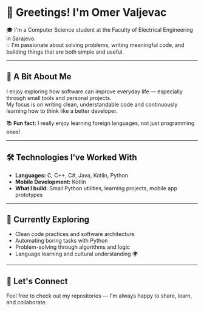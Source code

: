 # 👋 Greetings! I'm Omer Valjevac

🎓 I'm a Computer Science student at the Faculty of Electrical Engineering in Sarajevo.  
💡 I'm passionate about solving problems, writing meaningful code, and building things that are both simple and useful.

---

## 🧠 A Bit About Me

I enjoy exploring how software can improve everyday life — especially through small tools and personal projects.  
My focus is on writing clean, understandable code and continuously learning how to think like a better developer.

📚 **Fun fact:** I really enjoy learning foreign languages, not just programming ones!

---

## 🛠️ Technologies I’ve Worked With

- **Languages:** C, C++, C#, Java, Kotlin, Python  
- **Mobile Development:** Kotlin  
- **What I build:** Small Python utilities, learning projects, mobile app prototypes

---

## 🚀 Currently Exploring

- Clean code practices and software architecture  
- Automating boring tasks with Python  
- Problem-solving through algorithms and logic  
- Language learning and cultural understanding 🌍

---

## 🤝 Let's Connect

Feel free to check out my repositories — I'm always happy to share, learn, and collaborate.
